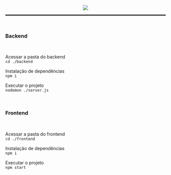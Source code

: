 <p align="center">
  <img src="https://github.com/twinsmyia/ExerSal-versao3/assets/55665877/96dfc0a0-3a8c-4275-8c0c-c1c45947dd27">
</p>
<hr style="height: 3px"/>
<br>
<h3><b>Backend</b></h3>
</br>

Acessar a pasta do backend </br>
``cd ./backend``

Instalação de dependências </br>
``npm i``

Executar o projeto </br>
``nodemon ./server.js``

<br>
<h3><b>Frontend</b></h3>
<br>

Acessar a pasta do frontend </br>
``cd ./frontend``

Instalação de dependências </br>
``npm i``

Executar o projeto </br>
``npm start``

